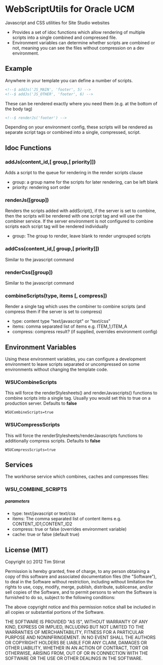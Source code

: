 WebScriptUtils for Oracle UCM
=============================

Javascript and CSS utilities for Site Studio websites

- Provides a set of idoc functions which allow rendering of multiple scripts into a single combined and compressed file.
- Environment variables can determine whether scripts are combined or not, meaning you can see the files without compression on a dev environment.

Example
-------
Anywhere in your template you can define a number of scripts.

```html
<!--$ addJs('JS_MAIN', 'footer', 5) -->
<!--$ addJs('JS_OTHER', 'footer', 6) -->
```

These can be rendered exactly where you need them (e.g. at the bottom of the body tag)

```html
<!--$ renderJs('footer') -->
```

Depending on your environment config, these scripts will be rendered as separate script tags or combined into a single, compressed, script.

Idoc Functions
--------------

### addJs(content_id,[ group,[ priority]])

Adds a script to the queue for rendering in the render scripts clause
- group: a group name for the scripts for later rendering, can be left blank
- priority: rendering sort order

### renderJs([group])

Renders the scripts added with addScript(), if the server is set to combine, then the scripts will be rendered with
one script tag and will use the combiner service. If the server environment is not configured to
combine scripts each script tag will be rendered individually
- group: The group to render, leave blank to render ungrouped scripts

### addCss(content_id,[ group,[ priority]])

Similar to the javascript command

### renderCss([group])

Similar to the javascript command

### combineScripts(type, items [, compress])

Render a single tag which uses the combiner to combine scripts (and compress them if the server is set to compress)
- type: content type "text/javascript" or "text/css"
- items: comma separated list of items e.g. ITEM_1,ITEM_A
- compress: compress result? (if supplied, overrides environment config)

Environment Variables
---------------------
Using these environment variables, you can configure a development environment to leave scripts separated or uncompressed on some environments without changing the template code.

### WSUCombineScripts
This will force the renderStylesheets() and renderJavascripts() functions to combine scripts into a single tag. 
Usually you would set this to true on a production server. Defaults to **false**

`WSUCombineScripts=true`

### WSUCompressScripts

This will force the renderStylesheets/renderJavascripts functions to additionally compress scripts. Defaults to **false**

`WSUCompressScripts=true`

Services
--------
The workhorse service which combines, caches and compresses files:

### WSU_COMBINE_SCRIPTS
##### parameters
- type: text/javascript or text/css
- items: The comma separated list of content items e.g. CONTENT_ID1,CONTENT_ID2
- compress: true or false (overrides environment variable)
- cache: true or false (default true)

License (MIT)
-------------

Copyright (c) 2012 Tim Stirrat

Permission is hereby granted, free of charge, to any person obtaining a copy of this software and associated documentation files (the "Software"), to deal in the Software without restriction, including without limitation the rights to use, copy, modify, merge, publish, distribute, sublicense, and/or sell copies of the Software, and to permit persons to whom the Software is furnished to do so, subject to the following conditions:

The above copyright notice and this permission notice shall be included in all copies or substantial portions of the Software.

THE SOFTWARE IS PROVIDED "AS IS", WITHOUT WARRANTY OF ANY KIND, EXPRESS OR IMPLIED, INCLUDING BUT NOT LIMITED TO THE WARRANTIES OF MERCHANTABILITY, FITNESS FOR A PARTICULAR PURPOSE AND NONINFRINGEMENT. IN NO EVENT SHALL THE AUTHORS OR COPYRIGHT HOLDERS BE LIABLE FOR ANY CLAIM, DAMAGES OR OTHER LIABILITY, WHETHER IN AN ACTION OF CONTRACT, TORT OR OTHERWISE, ARISING FROM, OUT OF OR IN CONNECTION WITH THE SOFTWARE OR THE USE OR OTHER DEALINGS IN THE SOFTWARE.